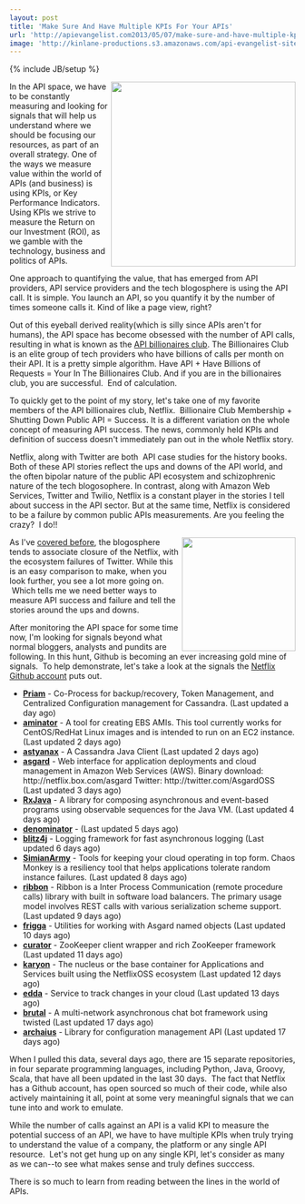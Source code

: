 ```yaml
---
layout: post
title: 'Make Sure And Have Multiple KPIs For Your APIs'
url: 'http://apievangelist.com2013/05/07/make-sure-and-have-multiple-kpis-for-your-apis/'
image: 'http://kinlane-productions.s3.amazonaws.com/api-evangelist-site/blog/api-billionaires-club.png'
---
```

{% include JB/setup %}
<p>
     <a href=http://blog.programmableweb.com/2011/05/25/who-belongs-to-the-api-billionaires-club/><img src=https://s3.amazonaws.com/kinlane-productions/api-evangelist/programmableweb/api-billionaires-club.png  width=325 align=right /></a>
</p>
<p>
     In the API space, we have to be constantly measuring and looking for signals that will help us understand where we should be focusing our resources, as part of an overall strategy. One of the ways we measure value within the world of APIs (and business) is using KPIs, or Key Performance Indicators. Using KPIs we strive to measure the Return on our Investment (ROI), as we gamble with the technology, business and politics of APIs.
</p>
<p>
     One approach to quantifying the value, that has emerged from API providers, API service providers and the tech blogosphere is using the API call. It is simple. You launch an API, so you quantify it by the number of times someone calls it. Kind of like a page view, right?
</p>
<p>
     Out of this eyeball derived reality(which is silly since APIs aren't for humans), the API space has become obsessed with the number of API calls, resulting in what is known as the <a href=http://blog.programmableweb.com/2011/05/25/who-belongs-to-the-api-billionaires-club/>API billionaires club</a>. The Billionaires Club is an elite group of tech providers who have billions of calls per month on their API. It is a pretty simple algorithm. Have API + Have Billions of Requests = Your In The Billionaires Club. And if you are in the billionaires club, you are successful.  End of calculation.
</p>
<p>
     To quickly get to the point of my story, let's take one of my favorite members of the API billionaires club, Netflix.  Billionaire Club Membership + Shutting Down Public API = Success. It is a different variation on the whole concept of measuring API success. The news, commonly held KPIs and definition of success doesn't immediately pan out in the whole Netflix story.
</p>
<p>
     Netflix, along with Twitter are both  API case studies for the history books. Both of these API stories reflect the ups and downs of the API world, and the often bipolar nature of the public API ecosystem and schizophrenic nature of the tech blogosophere. In contrast, along with Amazon Web Services, Twitter and Twilio, Netflix is a constant player in the stories I tell about success in the API sector. But at the same time, Netflix is considered to be a failure by common public APIs measurements. Are you feeling the crazy?  I do!!
</p>
<p>
     <img src=https://s3.amazonaws.com/kinlane-productions/api-evangelist/netflix/netflix-square.png  width=200 align=right />
</p>
<p>
     As I've <a href=http://apievangelist.com/2013/03/12/netflix-api-is-much-more-than-a-public-api/>covered before</a>, the blogosphere tends to associate closure of the Netflix, with the ecosystem failures of Twitter. While this is an easy comparison to make, when you look further, you see a lot more going on.  Which tells me we need better ways to measure API success and failure and tell the stories around the ups and downs.
</p>
<p>
     After monitoring the API space for some time now, I'm looking for signals beyond what normal bloggers, analysts and pundits are following. In this hunt, Github is becoming an ever increasing gold mine of signals.  To help demonstrate, let's take a look at the signals the <a href=https://github.com/netflix>Netflix Github account</a> puts out.
</p>
<ul class=mainlist>
     <li>
          <strong><a href=https://github.com/Netflix/Priam>Priam</a></strong> - Co-Process for backup/recovery, Token Management, and Centralized Configuration management for Cassandra. (Last updated a day ago)
     </li>
     <li>
          <strong><a href=https://github.com/Netflix/aminator>aminator</a></strong> - A tool for creating EBS AMIs. This tool currently works for CentOS/RedHat Linux images and is intended to run on an EC2 instance. (Last updated 2 days ago)
     </li>
     <li>
          <strong><a href=https://github.com/Netflix/astyanax>astyanax</a></strong> - A Cassandra Java Client (Last updated 2 days ago)
     </li>
     <li>
          <strong><a href=https://github.com/Netflix/asgard>asgard</a></strong> - Web interface for application deployments and cloud management in Amazon Web Services (AWS). Binary download: http://netflix.box.com/asgard Twitter: http://twitter.com/AsgardOSS (Last updated 3 days ago)
     </li>
     <li>
          <strong><a href=https://github.com/Netflix/RxJava>RxJava</a></strong> - A library for composing asynchronous and event-based programs using observable sequences for the Java VM. (Last updated 4 days ago)
     </li>
     <li>
          <strong><a href=https://github.com/Netflix/denominator>denominator</a></strong> - (Last updated 5 days ago)
     </li>
     <li>
          <strong><a href=https://github.com/Netflix/blitz4j>blitz4j</a></strong> - Logging framework for fast asynchronous logging (Last updated 6 days ago)
     </li>
     <li>
          <strong><a href=https://github.com/Netflix/SimianArmy>SimianArmy</a></strong> - Tools for keeping your cloud operating in top form. Chaos Monkey is a resiliency tool that helps applications tolerate random instance failures. (Last updated 8 days ago)
     </li>
     <li>
          <strong><a href=https://github.com/Netflix/ribbon>ribbon</a></strong> - Ribbon is a Inter Process Communication (remote procedure calls) library with built in software load balancers. The primary usage model involves REST calls with various serialization scheme support. (Last updated 9 days ago)
     </li>
     <li>
          <strong><a href=https://github.com/Netflix/frigga>frigga</a></strong> - Utilities for working with Asgard named objects (Last updated 10 days ago)
     </li>
     <li>
          <strong><a href=https://github.com/Netflix/curator>curator</a></strong> - ZooKeeper client wrapper and rich ZooKeeper framework (Last updated 11 days ago)
     </li>
     <li>
          <strong><a href=https://github.com/Netflix/karyon>karyon</a></strong> - The nucleus or the base container for Applications and Services built using the NetflixOSS ecosystem (Last updated 12 days ago)
     </li>
     <li>
          <strong><a href=https://github.com/Netflix/edda>edda</a></strong> - Service to track changes in your cloud (Last updated 13 days ago)
     </li>
     <li>
          <strong><a href=https://github.com/Netflix/brutal>brutal</a></strong> - A multi-network asynchronous chat bot framework using twisted (Last updated 17 days ago)
     </li>
     <li>
          <strong><a href=https://github.com/Netflix/archaius>archaius</a></strong> - Library for configuration management API (Last updated 17 days ago)
     </li>
</ul>
<p>
     When I pulled this data, several days ago, there are 15 separate repositories, in four separate programming languages, including Python, Java, Groovy, Scala, that have all been updated in the last 30 days.  The fact that Netflix has a Github account, has open sourced so much of their code, while also actively maintaining it all, point at some very meaningful signals that we can tune into and work to emulate.
</p>
<p>
     While the number of calls against an API is a valid KPI to measure the potential success of an API, we have to have multiple KPIs when truly trying to understand the value of a company, the platform or any single API resource.  Let's not get hung up on any single KPI, let's consider as many as we can--to see what makes sense and truly defines succcess.
</p>
<p>
     There is so much to learn from reading between the lines in the world of APIs.
</p>
<ul class=mainlist></ul>
